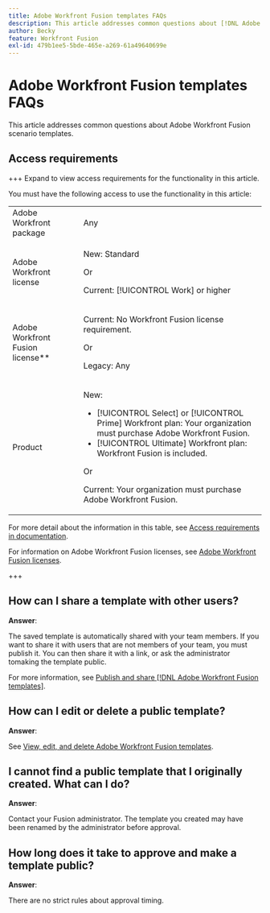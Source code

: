```yaml
---
title: Adobe Workfront Fusion templates FAQs
description: This article addresses common questions about [!DNL Adobe Workfront Fusion scenario] templates.
author: Becky
feature: Workfront Fusion
exl-id: 479b1ee5-5bde-465e-a269-61a49640699e
---
```

# Adobe Workfront Fusion templates FAQs

This article addresses common questions about Adobe Workfront Fusion scenario templates.

## Access requirements

+++ Expand to view access requirements for the functionality in this article.

You must have the following access to use the functionality in this article:

<table style="table-layout:auto">
 <col> 
 <col> 
 <tbody> 
  <tr> 
   <td role="rowheader">Adobe Workfront package</td> 
   <td> <p>Any</p> </td> 
  </tr> 
  <tr data-mc-conditions=""> 
   <td role="rowheader">Adobe Workfront license</td> 
   <td> <p>New: Standard</p><p>Or</p><p>Current: [!UICONTROL Work] or higher</p> </td> 
  </tr> 
  <tr> 
   <td role="rowheader">Adobe Workfront Fusion license**</td> 
   <td>
   <p>Current: No Workfront Fusion license requirement.</p>
   <p>Or</p>
   <p>Legacy: Any </p>
   </td> 
  </tr> 
  <tr> 
   <td role="rowheader">Product</td> 
   <td>
   <p>New:</p> <ul><li>[!UICONTROL Select] or [!UICONTROL Prime] Workfront plan: Your organization must purchase Adobe Workfront Fusion.</li><li>[!UICONTROL Ultimate] Workfront plan: Workfront Fusion is included.</li></ul>
   <p>Or</p>
   <p>Current: Your organization must purchase Adobe Workfront Fusion.</p>
   </td> 
  </tr>
 </tbody> 
</table>

For more detail about the information in this table, see [Access requirements in documentation](/help/workfront-fusion/references/licenses-and-roles/access-level-requirements-in-documentation.md).

For information on Adobe Workfront Fusion licenses, see [Adobe Workfront Fusion licenses](/help/workfront-fusion/set-up-and-manage-workfront-fusion/licensing-operations-overview/license-automation-vs-integration.md).

+++

## How can I share a template with other users?

**Answer**:

The saved template is automatically shared with your team members. If you want to share it with users that are not members of your team, you must publish it. You can then share it with a link, or ask the administrator tomaking the template public.

For more information, see [Publish and share [!DNL Adobe Workfront Fusion templates]](/help/workfront-fusion/create-and-manage-templates/publish-and-share-fusion-templates.md).

## How can I edit or delete a public template?

**Answer**:

See [View, edit, and delete Adobe Workfront Fusion templates](/help/workfront-fusion/create-and-manage-templates/view-edit-and-delete-fusion-templates.md).

## I cannot find a public template that I originally created. What can I do?

**Answer**:

Contact your Fusion administrator. The template you created may have been renamed by the administrator before approval.

## How long does it take to approve and make a template public?

**Answer**:

There are no strict rules about approval timing.

